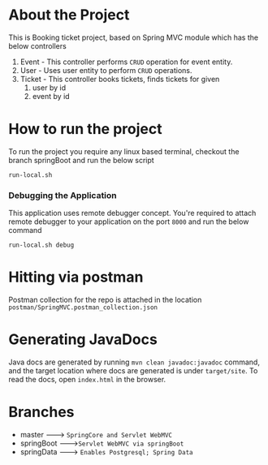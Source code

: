 # About the Project
This is Booking ticket project, based on  Spring MVC module which has the below controllers
1. Event - This controller performs `CRUD` operation for event entity.
2. User - Uses user entity to perform `CRUD` operations.
3. Ticket - This controller books tickets, finds tickets for given 
   1. user by id 
   2. event by id

# How to run the project
To run the project you require any linux based terminal, checkout the branch springBoot and run the below script
```shell
run-local.sh
```

### Debugging the Application
This application uses remote debugger concept. You're required to attach remote debugger to your application on the port `8000` 
and run the below command

```shell
run-local.sh debug
```

# Hitting via postman
Postman collection for the repo is attached in the location
``postman/SpringMVC.postman_collection.json``

# Generating JavaDocs
Java docs are generated by running ```mvn clean javadoc:javadoc``` command, and the target location where docs are generated is under `target/site`.
To read the docs, open `index.html` in the browser. 

# Branches 
* master ---> `SpringCore and Servlet WebMVC`
* springBoot --->`Servlet WebMVC via springBoot`
* springData ---> `Enables Postgresql; Spring Data `


